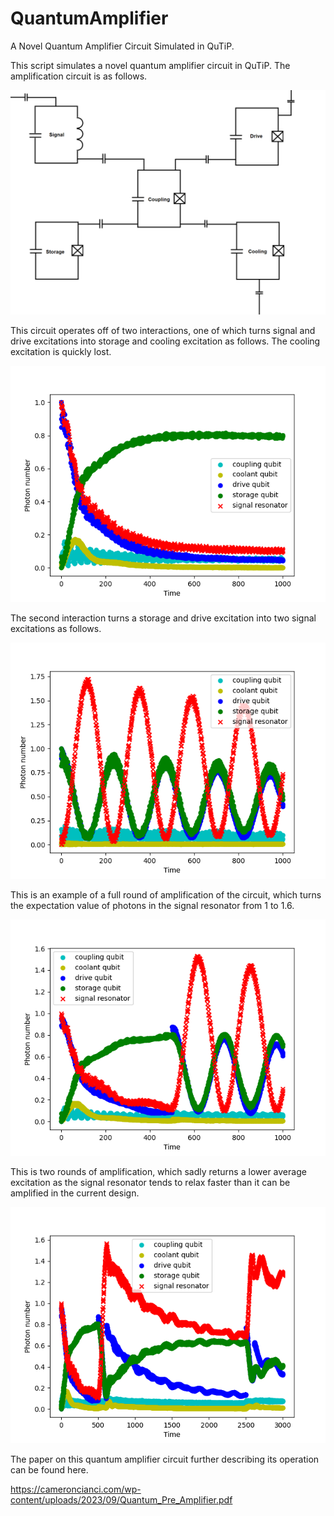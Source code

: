 # QuantumAmplifier
A Novel Quantum Amplifier Circuit Simulated in QuTiP.

This script simulates a novel quantum amplifier circuit in QuTiP.  The amplification circuit is as follows.

![alt text](https://github.com/Northerneye/QuantumAmplifier/blob/main/AmplificationCircuit.png?raw=true)

This circuit operates off of two interactions, one of which turns signal and drive excitations into storage and cooling excitation as follows.  The cooling excitation is quickly lost.

![alt text](https://github.com/Northerneye/QuantumAmplifier/blob/main/Drive1_wcoupl0.3__g1.0__ext_strength3_len_1000_coolext_0.2.png?raw=true)

The second interaction turns a storage and drive excitation into two signal excitations as follows.

![alt text](https://github.com/Northerneye/QuantumAmplifier/blob/main/DriveStorage0_wcoupl0.3__g1.0__ext_strength3_len_1000_coolext_0.2.png?raw=true)

This is an example of a full round of amplification of the circuit, which turns the expectation value of photons in the signal resonator from 1 to 1.6.

![alt text](https://github.com/Northerneye/QuantumAmplifier/blob/main/Signal_wcoupl0.3__g1.0__ext_strength3_len_1000_coolext_0.2.png?raw=true)

This is two rounds of amplification, which sadly returns a lower average excitation as the signal resonator tends to relax faster than it can be amplified in the current design.

![alt text](https://github.com/Northerneye/QuantumAmplifier/blob/main/Signal_wcoupl0.3__g1.0__ext_strength3_len_3000_coolext_0.2.png?raw=true)

The paper on this quantum amplifier circuit further describing its operation can be found here.

https://cameroncianci.com/wp-content/uploads/2023/09/Quantum_Pre_Amplifier.pdf

